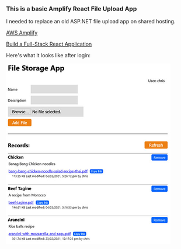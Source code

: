 ### This is a basic Amplify React File Upload App

I needed to replace an old ASP.NET file upload app on shared hosting.

[AWS Amplify](https://docs.amplify.aws/start/q/integration/react)

[Build a Full-Stack React Application](https://aws.amazon.com/getting-started/hands-on/build-react-app-amplify-graphql/module-one/)

Here's what it looks like after login:

![screen shot](/img/screen-1.jpg)
